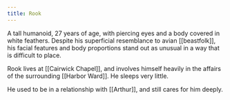 ```yaml
---
title: Rook
---
```


A tall humanoid, 27 years of age, with piercing eyes and a body covered in white feathers. Despite his superficial resemblance to avian [[beastfolk]], his facial features and body proportions stand out as unusual in a way that is difficult to place.

Rook lives at [[Cairwick Chapel]], and involves himself heavily in the affairs of the surrounding [[Harbor Ward]]. He sleeps very little.

He used to be in a relationship with [[Arthur]], and still cares for him deeply.